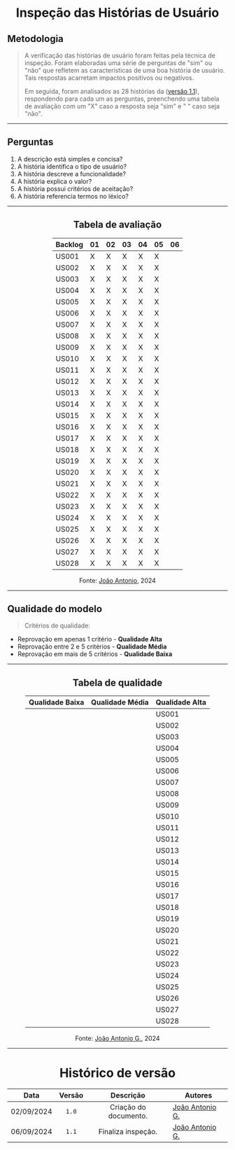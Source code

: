 <center>

# Inspeção das Histórias de Usuário

</center>

## Metodologia

> A verificação das histórias de usuário foram feitas pela técnica de inspeção. Foram elaboradas uma série de perguntas de "sim"
> ou "não" que refletem as características de uma boa história de usuário. Tais respostas acarretam impactos positivos ou
> negativos.
>
> Em seguida, foram analisados as 28 histórias da ([versão 1.1](/Modulo-2/agil-historias-de-usuario.md)), respondendo para cada um as perguntas, preenchendo uma
> tabela de avaliação com um "X" caso a resposta seja "sim" e " " caso seja "não".


---

## Perguntas

1. A descrição está simples e concisa?
2. A história identifica o tipo de usuário?
3. A história descreve a funcionalidade?
4. A história explica o valor?
5. A história possui critérios de aceitação?
6. A história referencia termos no léxico?

---
<center>

## Tabela de avaliação

</center>

<div style="margin: 0 auto; width: fit-content;">

| Backlog | 01 | 02 | 03 | 04 | 05 | 06 |
|---------|----|----|----|----|----|----|
| US001   | X  | X  | X  | X  | X  |    |
| US002   | X  | X  | X  | X  | X  |    |
| US003   | X  | X  | X  | X  | X  |    |
| US004   | X  | X  | X  | X  | X  |    |
| US005   | X  | X  | X  | X  | X  |    |
| US006   | X  | X  | X  | X  | X  |    |
| US007   | X  | X  | X  | X  | X  |    |
| US008   | X  | X  | X  | X  | X  |    |
| US009   | X  | X  | X  | X  | X  |    |
| US010   | X  | X  | X  | X  | X  |    |
| US011   | X  | X  | X  | X  | X  |    |
| US012   | X  | X  | X  | X  | X  |    |
| US013   | X  | X  | X  | X  | X  |    |
| US014   | X  | X  | X  | X  | X  |    |
| US015   | X  | X  | X  | X  | X  |    |
| US016   | X  | X  | X  | X  | X  |    |
| US017   | X  | X  | X  | X  | X  |    |
| US018   | X  | X  | X  | X  | X  |    |
| US019   | X  | X  | X  | X  | X  |    |
| US020   | X  | X  | X  | X  | X  |    |
| US021   | X  | X  | X  | X  | X  |    |
| US022   | X  | X  | X  | X  | X  |    |
| US023   | X  | X  | X  | X  | X  |    |
| US024   | X  | X  | X  | X  | X  |    |
| US025   | X  | X  | X  | X  | X  |    |
| US026   | X  | X  | X  | X  | X  |    |
| US027   | X  | X  | X  | X  | X  |    |
| US028   | X  | X  | X  | X  | X  |    |

<center>

Fonte: [João Antonio](https://github.com/joaoseisei), 2024

</center>

</div>

---

## Qualidade do modelo

> Critérios de qualidade:

* Reprovação em apenas 1 critério - **Qualidade Alta**
* Reprovação entre 2 e 5 critérios - **Qualidade Média**
* Reprovação em mais de 5 critérios - **Qualidade Baixa**

---
<center>

## Tabela de qualidade

</center>

<div style="margin: 0 auto; width: fit-content;">


| Qualidade Baixa | Qualidade Média | Qualidade Alta |
|-----------------|-----------------|----------------|
|                 |                 | US001          |
|                 |                 | US002          |
|                 |                 | US003          |
|                 |                 | US004          |
|                 |                 | US005          |
|                 |                 | US006          |
|                 |                 | US007          |
|                 |                 | US008          |
|                 |                 | US009          |
|                 |                 | US010          |
|                 |                 | US011          |
|                 |                 | US012          |
|                 |                 | US013          |
|                 |                 | US014          |
|                 |                 | US015          |
|                 |                 | US016          |
|                 |                 | US017          |
|                 |                 | US018          |
|                 |                 | US019          |
|                 |                 | US020          |
|                 |                 | US021          |
|                 |                 | US022          |
|                 |                 | US023          |
|                 |                 | US024          |
|                 |                 | US025          |
|                 |                 | US026          |
|                 |                 | US027          |
|                 |                 | US028          |


<center>

Fonte: [João Antonio G.](https://github.com/joaoseisei), 2024

</center>

</div>

---

<center>

# Histórico de versão

</center>

<div style="margin: 0 auto; width: fit-content;">

|    Data    | Versão |       Descrição       | Autores                                          |
|:----------:|:------:|:---------------------:|--------------------------------------------------|
| 02/09/2024 | `1.0`  | Criação do documento. | [João Antonio G.](https://github.com/joaoseisei) |
| 06/09/2024 | `1.1`  |  Finaliza inspeção.   | [João Antonio G.](https://github.com/joaoseisei) |

</div>

